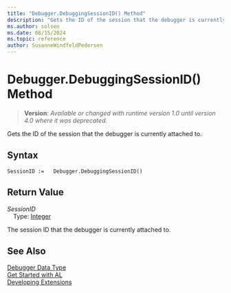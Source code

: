 ```yaml
---
title: "Debugger.DebuggingSessionID() Method"
description: "Gets the ID of the session that the debugger is currently attached to."
ms.author: solsen
ms.date: 08/15/2024
ms.topic: reference
author: SusanneWindfeldPedersen
---
```

[//]: # (START>DO_NOT_EDIT)
[//]: # (IMPORTANT:Do not edit any of the content between here and the END>DO_NOT_EDIT.)
[//]: # (Any modifications should be made in the .xml files in the ModernDev repo.)
# Debugger.DebuggingSessionID() Method
> **Version**: _Available or changed with runtime version 1.0 until version 4.0 where it was deprecated._

Gets the ID of the session that the debugger is currently attached to.


## Syntax
```AL
SessionID :=   Debugger.DebuggingSessionID()
```

## Return Value
*SessionID*  
&emsp;Type: [Integer](../integer/integer-data-type.md)  



[//]: # (IMPORTANT: END>DO_NOT_EDIT)

The session ID that the debugger is currently attached to.

## See Also
[Debugger Data Type](debugger-data-type.md)  
[Get Started with AL](../../devenv-get-started.md)  
[Developing Extensions](../../devenv-dev-overview.md)